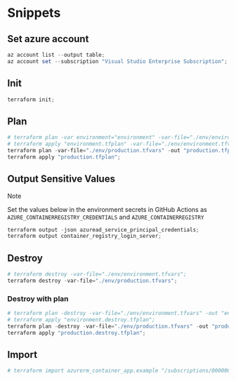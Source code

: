 # Snippets

## Set azure account

```powershell
az account list --output table;
az account set --subscription "Visual Studio Enterprise Subscription";
```

## Init

```powershell
terraform init;
```

## Plan

```powershell
# terraform plan -var environment="environment" -var-file="./env/environment.tfvars" -out "environment.tfplan";
# terraform apply "environment.tfplan" -var-file="./env/environment.tfvars";
terraform plan -var-file="./env/production.tfvars" -out "production.tfplan";
terraform apply "production.tfplan";
```

## Output Sensitive Values

> [!NOTE] 
> Set the values below in the environment secrets in GitHub Actions as `AZURE_CONTAINERREGISTRY_CREDENTIALS` and `AZURE_CONTAINERREGISTRY`

```powershell
terraform output -json azuread_service_principal_credentials;
terraform output container_registry_login_server;
```

## Destroy

```powershell
# terraform destroy -var-file="./env/environment.tfvars";
terraform destroy -var-file="./env/production.tfvars";
```

### Destroy with plan
```powershell
# terraform plan -destroy -var-file="./env/environment.tfvars" -out "environment.destroy.tfplan";
# terraform apply "environment.destroy.tfplan";
terraform plan -destroy -var-file="./env/production.tfvars" -out "production.destroy.tfplan";
terraform apply "production.destroy.tfplan";
```

## Import

```powershell
# terraform import azurerm_container_app.example "/subscriptions/00000000-0000-0000-0000-000000000000/resourceGroups/resGroup1/providers/Microsoft.App/containerApps/myContainerApp"
```
